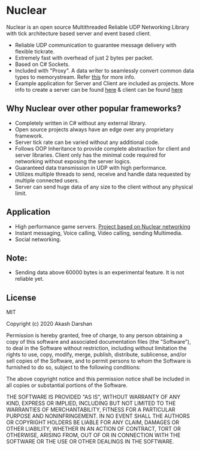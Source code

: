 # Nuclear

Nuclear is an open source Multithreaded Reliable UDP Networking Library with tick architecture based server and event based client.

  - Reliable UDP communication to guarantee message delivery with flexible tickrate.
  - Extremely fast with overhead of just 2 bytes per packet.
  - Based on C# Sockets.
  - Included with "Proxy". A data writer to seamlessly convert common data types to memorystream. Refer [this](Docs/Proxy.md) for more info.
  - Example application for Server and Client are included as projects. More info to create a server can be found [here](Docs/Server.md) & client can be found [here](Docs/Client.md)
  
 ## Why Nuclear over other popular frameworks?

  - Completely written in C# without any external library.
  - Open source projects always have an edge over any proprietary framework. 
  - Server tick rate can be varied without any additional code.
  - Follows OOP Inheritance to provide complete abstraction for client and server libraries. Client only has the minimal code required for networking without exposing the server logics.
  - Guaranteed data transmission in UDP with high performance.
  - Utilizes multiple threads to send, receive and handle data requested by multiple connected users.
  - Server can send huge data of any size to the client without any physical limit.
  
  ## Application
  
  - High performance game servers. [Project based on Nuclear networking](https://parabellum.ga/)
  - Instant messaging, Voice calling, Video calling, sending Multimedia.
  - Social networking.
  
  ## Note:
  
  - Sending data above 60000 bytes is an experimental feature. It is not reliable yet.

License
----
MIT

Copyright (c) 2020 Akash Darshan

Permission is hereby granted, free of charge, to any person obtaining a copy of
this software and associated documentation files (the "Software"), to deal in
the Software without restriction, including without limitation the rights to
use, copy, modify, merge, publish, distribute, sublicense, and/or sell copies
of the Software, and to permit persons to whom the Software is furnished to do
so, subject to the following conditions:

The above copyright notice and this permission notice shall be included in all
copies or substantial portions of the Software.

THE SOFTWARE IS PROVIDED "AS IS", WITHOUT WARRANTY OF ANY KIND, EXPRESS OR
IMPLIED, INCLUDING BUT NOT LIMITED TO THE WARRANTIES OF MERCHANTABILITY,
FITNESS FOR A PARTICULAR PURPOSE AND NONINFRINGEMENT. IN NO EVENT SHALL THE
AUTHORS OR COPYRIGHT HOLDERS BE LIABLE FOR ANY CLAIM, DAMAGES OR OTHER
LIABILITY, WHETHER IN AN ACTION OF CONTRACT, TORT OR OTHERWISE, ARISING FROM,
OUT OF OR IN CONNECTION WITH THE SOFTWARE OR THE USE OR OTHER DEALINGS IN THE
SOFTWARE.